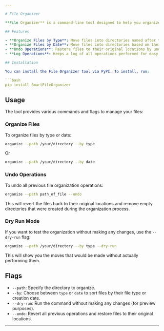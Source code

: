 ```yaml
---

# File Organizer

**File Organizer** is a command-line tool designed to help you organize files into directories based on their type or creation date. It also supports undoing previous operations and logs actions for easy restoration.

## Features

- **Organize Files by Type**: Move files into directories named after their file extensions.
- **Organize Files by Date**: Move files into directories based on their creation date (year and month).
- **Undo Operations**: Restore files to their original locations by undoing previous operations.
- **Log Operations**: Keeps a log of all operations performed for easy tracking and undoing.

## Installation

You can install the File Organizer tool via PyPI. To install, run:

```bash
pip install SmartFileOrganizer
```

## Usage

The tool provides various commands and flags to manage your files:

### Organize Files

To organize files by type or date:

```bash
organize --path /your/directory --by type
```

Or

```bash
organize --path /your/directory --by date
```

### Undo Operations

To undo all previous file organization operations:

```bash
organize --path path_of_file --undo
```

This will revert the files back to their original locations and remove empty directories that were created during the organization process.

### Dry Run Mode

If you want to test the organization without making any changes, use the `--dry-run` flag:

```bash
organize --path /your/directory --by type --dry-run
```

This will show you the moves that would be made without actually performing them.

## Flags

- `--path`: Specify the directory to organize.
- `--by`: Choose between `type` or `date` to sort files by their file type or creation date.
- `--dry-run`: Run the command without making any changes (for preview purposes).
- `--undo`: Revert all previous operations and restore files to their original locations.

---
```

